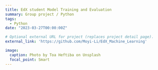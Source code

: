 ```yaml
---
title: EdX student Model Training and Evaluation
summary: Group project / Python
tags:
  - Python
date: "2023-03-27T00:00:00Z"

# Optional external URL for project (replaces project detail page).
external_link: 'https://github.com/Moyi-Li/EdX_Machine_Learning'

image:
  caption: Photo by Toa Heftiba on Unsplash
  focal_point: Smart
---
```


